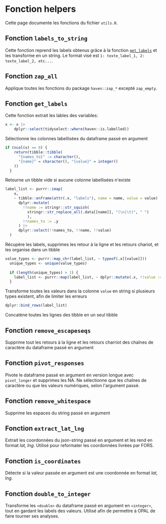 # Fonction helpers

Cette page documente les fonctions du fichier `utils.R`.

## Fonction `labels_to_string`
Cette fonction reprend les labels obtenus grâce à la fonction [`get_labels`](utils.md#fonction-get_lables) et les transforme en un string. Le format visé est `1: texte_label_1, 2: texte_label_2, etc...`.

## Fonction `zap_all`
Applique toutes les fonctions du package `haven::zap_*` excepté `zap_empty`.

## Fonction `get_labels`
Cette fonction extrait les lables des variables:
```r
x <- x |>
    dplyr::select(tidyselect::where(haven::is.labelled))
```
Sélectionne les colonnes labellisées du dataframe passé en argument
```r
if (ncol(x) == 0) {
    return(tibble::tibble(
      "{names_to}" := character(),
      "{name}" = character(), "{value}" = integer()
    ))
  }
```
Retourne un tibble vide si aucune colonne labellisées n'existe
```r
label_list <- purrr::imap(
    x,
    ~ tibble::enframe(attr(.x, "labels"), name = name, value = value) |>
      dplyr::mutate(
        !!name := stringr::str_squish(
          stringr::str_replace_all(.data[[name]], "(\n|\t)", " ")
          ),
        !!names_to := .y
      ) |>
      dplyr::select(!!names_to, !!name, !!value)
  )
```
Récupère les labels, supprimes les retour à la ligne et les retours chariot, et les organise dans un tibble
```r
value_types <- purrr::map_chr(label_list, ~ typeof(.x[[value]]))
  unique_types <- unique(value_types)
  
  if (length(unique_types) > 1) {
    label_list <- purrr::map(label_list, ~ dplyr::mutate(.x, !!value := as.character(.data[[value]])))
  }
```
Transforme toutes les valeurs dans la colonne `value` en string si plusieurs types existent, afin de limiter les erreurs
```r
dplyr::bind_rows(label_list)
```
Concatène toutes les lignes des tibble en un seul tibble

## Fonction `remove_escapeseqs`
Supprime tout les retours à la ligne et les retours charriot des chaînes de caractère du dataframe passé en argument

## Fonction `pivot_responses`
Pivote le dataframe passé en argument en version longue avec `pivot_longer` et supprimes les NA. Ne sélectionne que les chaînes de caractère ou que les valeurs numériques, selon l'argument passé.

## Fonction `remove_whitespace`
Supprime les espaces du string passé en argument

## Fonction `extract_lat_lng`
Extrait les coordonnées du json-string passé en argument et les rend en format *lat, lng*. Utilisé pour reformater les coordonnées livrées par FORS.

## Fonction `is_coordinates`
Détecte si la valeur passée en argument est une coordonnée en format *lat, lng*.

## Fonction `double_to_integer`
Transforme les `<double>` du dataframe passé en argument en `<integer>`, tout en gardant les labels des valeurs. Utilisé afin de permettre à OPAL de faire tourner ses analyses.
